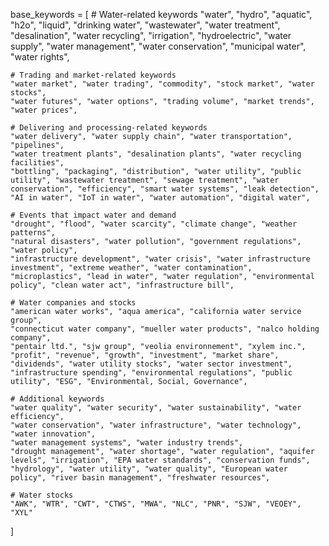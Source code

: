base_keywords = [
    # Water-related keywords
    "water", "hydro", "aquatic", "h2o", "liquid", "drinking water", "wastewater", 
    "water treatment", "desalination", "water recycling", "irrigation", "hydroelectric", 
    "water supply", "water management", "water conservation", "municipal water", "water rights",

    # Trading and market-related keywords
    "water market", "water trading", "commodity", "stock market", "water stocks", 
    "water futures", "water options", "trading volume", "market trends", "water prices",

    # Delivering and processing-related keywords
    "water delivery", "water supply chain", "water transportation", "pipelines", 
    "water treatment plants", "desalination plants", "water recycling facilities", 
    "bottling", "packaging", "distribution", "water utility", "public utility", "wastewater treatment", "sewage treatment", "water conservation", "efficiency", "smart water systems", "leak detection", "AI in water", "IoT in water", "water automation", "digital water",

    # Events that impact water and demand
    "drought", "flood", "water scarcity", "climate change", "weather patterns", 
    "natural disasters", "water pollution", "government regulations", "water policy", 
    "infrastructure development", "water crisis", "water infrastructure investment", "extreme weather", "water contamination", "microplastics", "lead in water", "water regulation", "environmental policy", "clean water act", "infrastructure bill", 

    # Water companies and stocks
    "american water works", "aqua america", "california water service group", 
    "connecticut water company", "mueller water products", "nalco holding company", 
    "pentair ltd.", "sjw group", "veolia environnement", "xylem inc.", 
    "profit", "revenue", "growth", "investment", "market share", "dividends", "water utility stocks", "water sector investment", "infrastructure spending", "environmental regulations", "public utility", "ESG", "Environmental, Social, Governance",

    # Additional keywords
    "water quality", "water security", "water sustainability", "water efficiency", 
    "water conservation", "water infrastructure", "water technology", "water innovation", 
    "water management systems", "water industry trends",
    "drought management", "water shortage", "water regulation", "aquifer levels", "irrigation", "EPA water standards", "conservation funds", "hydrology", "water utility", "water quality", "European water policy", "river basin management", "freshwater resources", 

    # Water stocks
    "AWK", "WTR", "CWT", "CTWS", "MWA", "NLC", "PNR", "SJW", "VEOEY", "XYL"
]